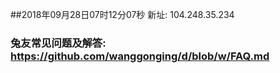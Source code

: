 ##2018年09月28日07时12分07秒 新址: 104.248.35.234
### 兔友常见问题及解答: https://github.com/wanggonging/d/blob/w/FAQ.md
